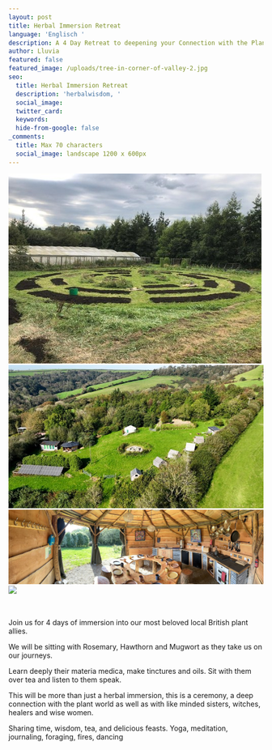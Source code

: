 ```yaml
---
layout: post
title: Herbal Immersion Retreat
language: 'Englisch '
description: A 4 Day Retreat to deepening your Connection with the Plant Spirit World
author: Lluvia
featured: false
featured_image: /uploads/tree-in-corner-of-valley-2.jpg
seo:
  title: Herbal Immersion Retreat
  description: 'herbalwisdom, '
  social_image:
  twitter_card:
  keywords:
  hide-from-google: false
_comments:
  title: Max 70 characters
  social_image: landscape 1200 x 600px
---
```

![Medicine Wheel Garden](/uploads/mandala-2022-1.jpeg)![](/uploads/iachusol-enaid-towards-valley-1.jpg)![](/uploads/kitchen-large-pano.jpg)![](/uploads/inside-hydrangea-pod.jpg)

&nbsp;

Join us for 4 days of immersion into our most beloved local British plant allies.

We will be sitting with Rosemary, Hawthorn and Mugwort as they take us on our journeys.

Learn deeply their materia medica, make tinctures and oils. Sit with them over tea and listen to them speak.

This will be more than just a herbal immersion, this is a ceremony, a deep connection with the plant world as well as with like minded sisters, witches, healers and wise women.

Sharing time, wisdom, tea, and delicious feasts. Yoga, meditation, journaling, foraging, fires, dancing

<br>